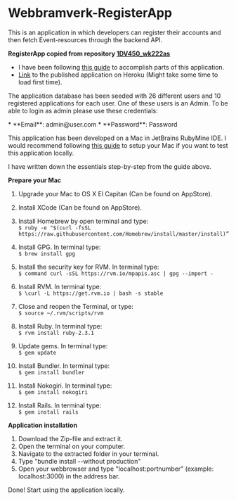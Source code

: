 # Webbramverk-RegisterApp
This is an application in which developers can register their accounts and then fetch Event-resources through the backend API.


**RegisterApp copied from repository [1DV450_wk222as](https://github.com/WictorKihlbaum/1DV450_wk222as)**
* I have been following [this guide](https://www.railstutorial.org/book/frontmatter) to accomplish parts of this application.
* [Link](https://webbramverk-registerapp.herokuapp.com/) to the published application on Heroku (Might take some time to load first time).

<p>
The application database has been seeded with 26 different users and 10 registered applications for each user. One of these users is an Admin. To be able to login as admin please use these credentials:
</p>
* **Email**: admin@user.com
* **Password**: Password


This application has been developed on a Mac in JetBrains RubyMine IDE.
I would recommend following [this guide](http://railsapps.github.io/installrubyonrails-mac.html) to setup your Mac if you want to test this application locally.

I have written down the essentials step-by-step from the guide above.

**Prepare your Mac**

1. Upgrade your Mac to OS X El Capitan (Can be found on AppStore).

2. Install XCode (Can be found on AppStore).

3. Install Homebrew by open terminal and type:  
 `$ ruby -e "$(curl -fsSL https://raw.githubusercontent.com/Homebrew/install/master/install)”`
4. Install GPG. In terminal type:  
`$ brew install gpg`
5. Install the security key for RVM. In terminal type:  
`$ command curl -sSL https://rvm.io/mpapis.asc | gpg --import -`
6. Install RVM. In terminal type:  
`$ \curl -L https://get.rvm.io | bash -s stable`
7. Close and reopen the Terminal, or type:  
`$ source ~/.rvm/scripts/rvm`
8. Install Ruby. In terminal type:  
`$ rvm install ruby-2.3.1`
9. Update gems. In terminal type:  
`$ gem update`
10. Install Bundler. In terminal type:  
`$ gem install bundler`
11. Install Nokogiri. In terminal type:  
`$ gem install nokogiri`
12. Install Rails. In terminal type:   
`$ gem install rails`

**Application installation**
1. Download the Zip-file and extract it.
2. Open the terminal on your computer. 
3. Navigate to the extracted folder in your terminal.
4. Type "bundle install --without production"
5. Open your webbrowser and type "localhost:portnumber" (example: localhost:3000) in the address bar.

Done! Start using the application locally.
